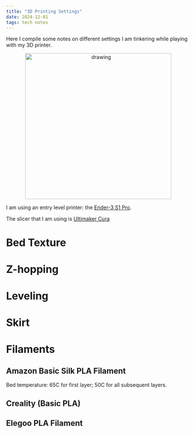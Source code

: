 ```yaml
---
title: "3D Printing Settings"
date: 2024-12-01
tags: tech notes
---
```


Here I compile some notes on different settings I am tinkering while playing with my 3D printer.

<p align="center">
<img src="https://paulxu.me/images/ender-3-pro.jpeg" alt="drawing" width="400"/>
</p>

I am using an entry level printer: the [Ender-3 S1 Pro](https://www.creality.com/products/creality-ender-3-s1-pro-fdm-3d-printer).

The slicer that I am using is [Ultimaker Cura](https://ultimaker.com/software/ultimaker-cura/)

# Bed Texture

# Z-hopping

# Leveling

# Skirt

# Filaments
## Amazon Basic Silk PLA Filament
Bed temperature: 65C for first layer; 50C for all subsequent layers.
## Creality (Basic PLA)
## Elegoo PLA Filament